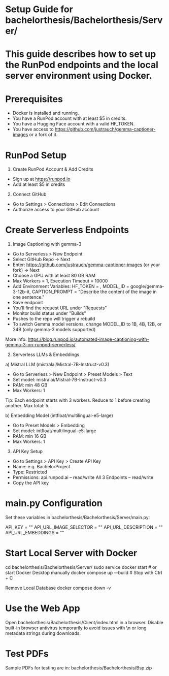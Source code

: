 # Setup Guide for bachelorthesis/Bachelorthesis/Server/

# This guide describes how to set up the RunPod endpoints and the local server environment using Docker.

# Prerequisites
- Docker is installed and running.
- You have a RunPod account with at least $5 in credits.
- You have a Hugging Face account with a valid HF_TOKEN.
- You have access to https://github.com/justrauch/gemma-captioner-images or a fork of it.

# RunPod Setup

1. Create RunPod Account & Add Credits
- Sign up at https://runpod.io
- Add at least $5 in credits

2. Connect GitHub
- Go to Settings > Connections > Edit Connections
- Authorize access to your GitHub account

# Create Serverless Endpoints

1. Image Captioning with gemma-3
- Go to Serverless > New Endpoint
- Select GitHub Repo → Next
- Enter: https://github.com/justrauch/gemma-captioner-images (or your fork) → Next
- Choose a GPU with at least 80 GB RAM
- Max Workers = 1, Execution Timeout = 10000
- Add Environment Variables:
  HF_TOKEN = <your Huggingface token>, 
  MODEL_ID = google/gemma-3-12b-it, 
  CAPTION_PROMPT = "Describe the content of the image in one sentence."
- Save endpoint
- You’ll find the request URL under "Requests"
- Monitor build status under "Builds"
- Pushes to the repo will trigger a rebuild
- To switch Gemma model versions, change MODEL_ID to 1B, 4B, 12B, or 24B (only gemma-3 models supported)

More info: https://blog.runpod.io/automated-image-captioning-with-gemma-3-on-runpod-serverless/

2. Serverless LLMs & Embeddings

a) Mistral LLM (mistralai/Mistral-7B-Instruct-v0.3)
- Go to Serverless > New Endpoint > Preset Models > Text
- Set model: mistralai/Mistral-7B-Instruct-v0.3
- RAM: min 48 GB
- Max Workers: 1

Tip: Each endpoint starts with 3 workers. Reduce to 1 before creating another. Max total: 5.

b) Embedding Model (intfloat/multilingual-e5-large)
- Go to Preset Models > Embedding
- Set model: intfloat/multilingual-e5-large
- RAM: min 16 GB
- Max Workers: 1

3. API Key Setup
- Go to Settings > API Key > Create API Key
- Name: e.g. BachelorProject
- Type: Restricted
- Permissions:
  api.runpod.ai – read/write
  All 3 Endpoints – read/write
- Copy the API key

# main.py Configuration
Set these variables in bachelorthesis/Bachelorthesis/Server/main.py:

API_KEY = "<your RunPod API Key>"
API_URL_IMAGE_SELECTOR = "<RunPod URL for gemma-3>"
API_URL_DESCRIPTION = "<RunPod URL for mistralai>"
API_URL_EMBEDDINGS = "<RunPod URL for intfloat>"

# Start Local Server with Docker

cd bachelorthesis/Bachelorthesis/Server/
sudo service docker start       # or start Docker Desktop manually
docker compose up --build       # Stop with Ctrl + C

Remove Local Database
docker compose down -v

# Use the Web App
Open bachelorthesis/Bachelorthesis/Client/index.html in a browser.
Disable built-in browser antivirus temporarily to avoid issues with \n or long metadata strings during downloads.

# Test PDFs
Sample PDFs for testing are in:
bachelorthesis/Bachelorthesis/Bsp.zip
